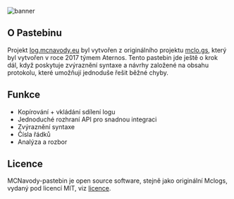 ![banner](https://i.imgur.com/RsgivEA.png)

## O Pastebinu
Projekt [log.mcnavody.eu](https://log.mcnavody.eu/) byl vytvořen z originálního projektu [mclo.gs](https://mclo.gs/), který byl vytvořen v roce 2017 týmem Aternos. Tento pastebin jde ještě o krok dál, když poskytuje zvýraznění syntaxe a návrhy založené na obsahu protokolu, které umožňují jednoduše řešit běžné chyby.

## Funkce
* Kopírování + vkládání sdílení logu
* Jednoduché rozhraní API pro snadnou integraci
* Zvýraznění syntaxe
* Čísla řádků
* Analýza a rozbor

## Licence
MCNavody-pastebin je open source software, stejně jako originální Mclogs, vydaný pod licencí MIT, viz [licence](LICENSE).
